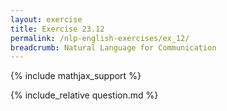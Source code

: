 ```yaml
---
layout: exercise
title: Exercise 23.12
permalink: /nlp-english-exercises/ex_12/
breadcrumb: Natural Language for Communication
---
```


{% include mathjax_support %}

<div><i class="arrow-up loader" data-chapter="nlp-english-exercises" data-exercise="ex_12" data-rating="0"></i></div>
{% include_relative question.md %}
